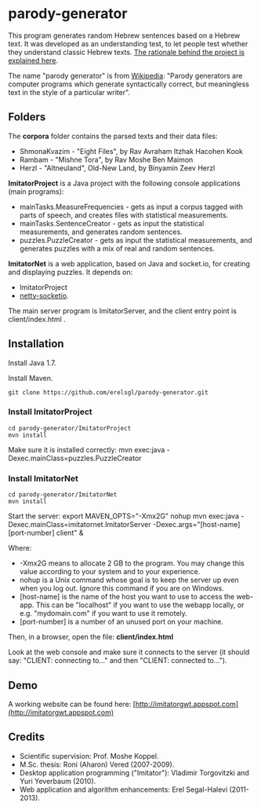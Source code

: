 parody-generator
================

This program generates random Hebrew sentences based on a Hebrew text. It was developed as an understanding test, to let people test whether they understand classic Hebrew texts. [The rationale behind the project is explained here](http://woland.ph.biu.ac.il/?page_id=154).

The name "parody generator" is from [Wikipedia](https://en.wikipedia.org/wiki/Parody_generator):
"Parody generators are computer programs which generate syntactically correct, but meaningless text in the style of a particular writer".

## Folders

The **corpora** folder contains the parsed texts and their data files:
* ShmonaKvazim - "Eight Files", by Rav Avraham Itzhak Hacohen Kook
* Rambam - "Mishne Tora", by Rav Moshe Ben Maimon
* Herzl - "Altneuland", Old-New Land, by Binyamin Zeev Herzl

**ImitatorProject** is a Java project with the following console applications (main programs):
* mainTasks.MeasureFrequencies - gets as input a corpus tagged with parts of speech, and creates files with statistical measurements.
* mainTasks.SentenceCreator - gets as input the statistical measurements, and generates random sentences.
* puzzles.PuzzleCreator - gets as input the statistical measurements, and generates puzzles with a mix of real and random sentences.
 
**ImitatorNet** is a web application, based on Java and socket.io, for creating and displaying puzzles. It depends on:
* ImitatorProject
* [netty-socketio](https://github.com/mrniko/netty-socketio).

The main server program is ImitatorServer, and the client entry point is client/index.html .

## Installation

Install Java 1.7.

Install Maven.

    git clone https://github.com/erelsgl/parody-generator.git

### Install ImitatorProject
    cd parody-generator/ImitatorProject
    mvn install

Make sure it is installed correctly:
    mvn exec:java -Dexec.mainClass=puzzles.PuzzleCreator

### Install ImitatorNet
    cd parody-generator/ImitatorNet
    mvn install

Start the server:
    export MAVEN_OPTS="-Xmx2G"
    nohup mvn exec:java -Dexec.mainClass=imitatornet.ImitatorServer -Dexec.args="[host-name] [port-number] client" &

Where:

* -Xmx2G means to allocate 2 GB to the program. You may change this value according to your system and to your experience.
* nohup is a Unix command whose goal is to keep the server up even when you log out. Ignore this command if you are on Windows.
* [host-name] is the name of the host you want to use to access the web-app. This can be "localhost" if you want to use the webapp locally, or e.g. "mydomain.com" if you want to use it remotely.
* [port-number] is a number of an unused port on your machine.

Then, in a browser, open the file: **client/index.html**

Look at the web console and make sure it connects to the server (it should say: "CLIENT: connecting to..." and then "CLIENT: connected to...").


## Demo

A working website can be found here: [http://imitatorgwt.appspot.com](http://imitatorgwt.appspot.com)

## Credits

* Scientific supervision: Prof. Moshe Koppel.
* M.Sc. thesis: Roni (Aharon) Vered (2007-2009).
* Desktop application programming ("Imitator"): Vladimir Torgovitzki and Yuri Yeverbaum (2010).
* Web application and algorithm enhancements: Erel Segal-Halevi (2011-2013).

